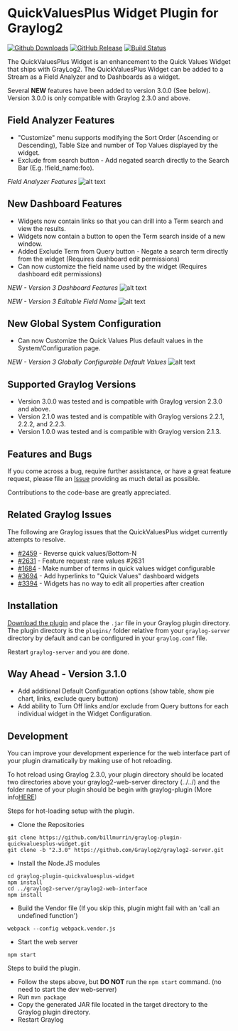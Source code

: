 # QuickValuesPlus Widget Plugin for Graylog2
[![Github Downloads](https://img.shields.io/github/downloads/billmurrin/graylog-plugin-quickvaluesplus-widget/total.svg)](https://github.com/billmurrin/graylog-plugin-quickvaluesplus-widget/releases)
[![GitHub Release](https://img.shields.io/github/release/billmurrin/graylog-plugin-quickvaluesplus-widget.svg)](https://github.com/billmurrin/graylog-plugin-quickvaluesplus-widget/releases)
[![Build Status](https://travis-ci.org/billmurrin/graylog-plugin-quickvaluesplus-widget.svg?branch=master)](https://travis-ci.org/billmurrin/graylog-plugin-quickvaluesplus-widget)

The QuickValuesPlus Widget is an enhancement to the Quick Values Widget that ships with GrayLog2. The QuickValuesPlus Widget can be added to a Stream as a Field Analyzer and to Dashboards as a widget. 

Several **NEW** features have been added to version 3.0.0 (See below). Version 3.0.0 is only compatible with Graylog 2.3.0 and above.

Field Analyzer Features
-----------
- "Customize" menu supports modifying the Sort Order (Ascending or Descending), Table Size and number of Top Values displayed by the widget.
- Exclude from search button - Add negated search directly to the Search Bar (E.g. !field_name:foo).

*Field Analyzer Features* 
![alt text](http://i.imgur.com/H9SRkRo.png "Field Analyzer Features")

New Dashboard Features
-----------
- Widgets now contain links so that you can drill into a Term search and view the results.
- Widgets now contain a button to open the Term search inside of a new window.
- Added Exclude Term from Query button - Negate a search term directly from the widget (Requires dashboard edit permissions)
- Can now customize the field name used by the widget (Requires dashboard edit permissions)

*NEW - Version 3 Dashboard Features*
![alt text](http://i.imgur.com/viZ3AoK.png "Version 3 Dashboard Features")


*NEW - Version 3 Editable Field Name*
![alt text](http://i.imgur.com/HmBs3YL.png "Editable Field Name")

New Global System Configuration
-----------
- Can now Customize the Quick Values Plus default values in the System/Configuration page.

*NEW - Version 3 Globally Configurable Default Values*
![alt text](http://i.imgur.com/DZHbWzh.png "System Global Default Values")

Supported Graylog Versions
-----------
* Version 3.0.0 was tested and is compatible with Graylog version 2.3.0 and above.
* Version 2.1.0 was tested and is compatible with Graylog versions 2.2.1, 2.2.2, and 2.2.3.
* Version 1.0.0 was tested and is compatible with Graylog version 2.1.3.
 
Features and Bugs
-----------
If you come across a bug, require further assistance, or have a great feature request, please file an [Issue](https://github.com/billmurrin/graylog-plugin-quickvaluesplus-widget/issues) providing as much detail as possible. 

Contributions to the code-base are greatly appreciated.

Related Graylog Issues
-----------
The following are Graylog issues that the QuickValuesPlus widget currently attempts to resolve.
* [#2459](https://github.com/Graylog2/graylog2-server/issues/2459) - Reverse quick values/Bottom-N
* [#2631](https://github.com/Graylog2/graylog2-server/issues/2631) - Feature request: rare values #2631
* [#1684](https://github.com/Graylog2/graylog2-server/issues/1684) - Make number of terms in quick values widget configurable
* [#3694](https://github.com/Graylog2/graylog2-server/issues/3694) - Add hyperlinks to "Quick Values" dashboard widgets
* [#3394](https://github.com/Graylog2/graylog2-server/issues/3394) - Widgets has no way to edit all properties after creation

Installation
------------
[Download the plugin](https://github.com/billmurrin/graylog-plugin-quickvaluesplus-widget/releases/)
and place the `.jar` file in your Graylog plugin directory. The plugin directory is the `plugins/` folder relative from your `graylog-server` directory by default and can be configured in your `graylog.conf` file.

Restart `graylog-server` and you are done.

Way Ahead - Version 3.1.0
-----------
 * Add additional Default Configuration options (show table, show pie chart, links, exclude query button)
 * Add ability to Turn Off links and/or exclude from Query buttons for each individual widget in the Widget Configuration.
  
Development
-----------
You can improve your development experience for the web interface part of your plugin dramatically by making use of hot reloading. 

To hot reload using Graylog 2.3.0, your plugin directory should be located two directories above your graylog2-web-server directory (../../) and the folder name of your plugin should be begin with graylog-plugin (More info[HERE](https://github.com/Graylog2/graylog2-server/blob/2.3/graylog2-web-interface/webpack.combined.config.js#L11))

Steps for hot-loading setup with the plugin.
* Clone the Repositories
```
git clone https://github.com/billmurrin/graylog-plugin-quickvaluesplus-widget.git
git clone -b "2.3.0" https://github.com/Graylog2/graylog2-server.git
```
* Install the Node.JS modules
```
cd graylog-plugin-quickvaluesplus-widget
npm install
cd ../graylog2-server/graylog2-web-interface
npm install
```
* Build the Vendor file (If you skip this, plugin might fail with an 'call an undefined function')
```
webpack --config webpack.vendor.js
```
* Start the web server
```
npm start
```

Steps to build the plugin.
* Follow the steps above, but **DO NOT** run the `npm start` command. (no need to start the dev web-server) 
* Run `mvn package` 
* Copy the generated JAR file located in the target directory to the Graylog plugin directory.
* Restart Graylog